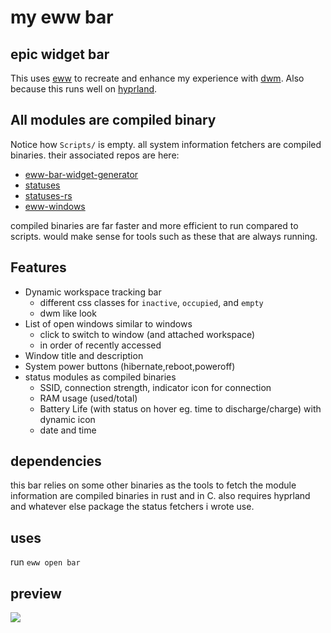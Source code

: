 # my eww bar

## epic widget bar
This uses [eww](https://github.com/elkowar/eww) to recreate and enhance my experience with [dwm](https://github.com/DMGDy/dwm).
Also because this runs well on [hyprland](https://github.com/hyprwm/Hyprland).

## All modules are compiled binary
Notice how `Scripts/` is empty. all system information fetchers are compiled binaries. their associated repos are here:

* [eww-bar-widget-generator](https://github.com/DMGDy/eww-bar-widget-generator)
* [statuses](https://github.com/DMGDy/statuses)
* [statuses-rs](https://github.com/DMGDy/statuses-rs)
* [eww-windows](https://github.com/DMGDy/eww-windows)

compiled binaries are far faster and more efficient to run compared to scripts. would make sense for tools such as these that are always running.



## Features
* Dynamic workspace tracking bar
    * different css classes for `inactive`, `occupied`, and `empty`
    * dwm like look
* List of open windows similar to windows
    * click to switch to window (and attached workspace)
    * in order of recently accessed
* Window title and description
* System power buttons (hibernate,reboot,poweroff)
* status modules as compiled binaries
    * SSID, connection strength, indicator icon for connection
    * RAM usage (used/total)
    * Battery Life (with status on hover eg. time to discharge/charge) with dynamic icon
    * date and time

## dependencies
this bar relies on some other binaries as the tools to fetch the module information are compiled binaries in rust and in C.
also requires hyprland and whatever else package the status fetchers i wrote use. 

## uses
run `eww open bar` 

## preview

<img src="preview.gif">


